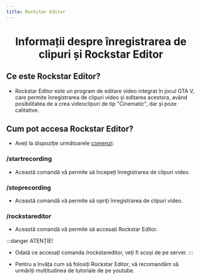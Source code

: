 ```yaml
---
title: Rockstar Editor
---
```



# <center>Informații despre înregistrarea de clipuri și Rockstar Editor</center>

## Ce este Rockstar Editor?

- Rockstar Editor este un program de editare video integrat în jocul GTA V, care permite înregistrarea de clipuri video și editarea acestora, având posibilitatea de a crea videoclipuri de tip "Cinematic", dar și poze calitative.

## Cum pot accesa Rockstar Editor?

- Aveți la dispoziție următoarele [comenzi](/informatii/comenzi.html):

### /startrecording
- Această comandă vă permite să începeți înregistrarea de clipuri video.

### /stoprecording
- Această comandă vă permite să opriți înregistrarea de clipuri video.

### /rockstareditor
- Această comandă vă permite să accesați Rockstar Editor.

:::danger ATENȚIE!
- Odată ce accesați comanda /rockstareditor, veți fi scoși de pe server.
:::

- Pentru a învăța cum să folosiți Rockstar Editor, vă recomandăm să urmăriți multitudinea de tutoriale de pe youtube.